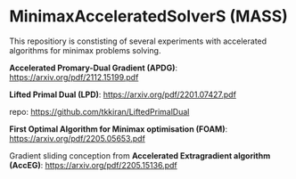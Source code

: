 # MinimaxAcceleratedSolverS (MASS)
This repositiory is constisting of several experiments with accelerated algorithms for minimax problems solving.

**Accelerated Promary-Dual Gradient (APDG)**:  https://arxiv.org/pdf/2112.15199.pdf

**Lifted Primal Dual (LPD)**: https://arxiv.org/pdf/2201.07427.pdf

  repo: https://github.com/tkkiran/LiftedPrimalDual

**First Optimal Algorithm for Minimax optimisation (FOAM)**: https://arxiv.org/pdf/2205.05653.pdf

Gradient sliding conception from **Accelerated Extragradient algorithm (AccEG)**: https://arxiv.org/pdf/2205.15136.pdf
